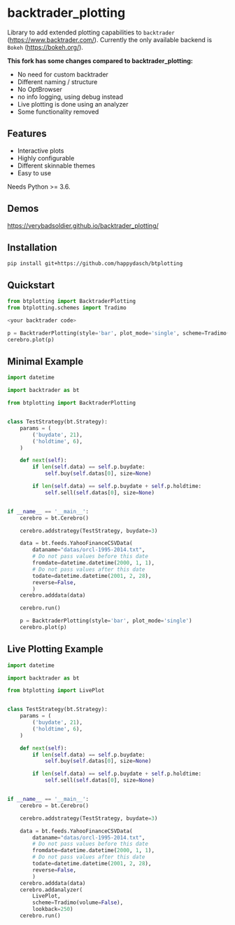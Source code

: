 # backtrader_plotting
Library to add extended plotting capabilities to `backtrader` (https://www.backtrader.com/). Currently the only available backend is `Bokeh` (https://bokeh.org/).

**This fork has some changes compared to backtrader_plotting:**

* No need for custom backtrader
* Different naming / structure
* No OptBrowser
* no info logging, using debug instead
* Live plotting is done using an analyzer
* Some functionality removed

## Features
* Interactive plots
* Highly configurable
* Different skinnable themes
* Easy to use

Needs Python >= 3.6.

## Demos
https://verybadsoldier.github.io/backtrader_plotting/

## Installation
`pip install git+https://github.com/happydasch/btplotting`

## Quickstart

```python
from btplotting import BacktraderPlotting
from btplotting.schemes import Tradimo

<your backtrader code>

p = BacktraderPlotting(style='bar', plot_mode='single', scheme=Tradimo())
cerebro.plot(p)
```

## Minimal Example
```python
import datetime

import backtrader as bt

from btplotting import BacktraderPlotting


class TestStrategy(bt.Strategy):
    params = (
        ('buydate', 21),
        ('holdtime', 6),
    )

    def next(self):
        if len(self.data) == self.p.buydate:
            self.buy(self.datas[0], size=None)

        if len(self.data) == self.p.buydate + self.p.holdtime:
            self.sell(self.datas[0], size=None)


if __name__ == '__main__':
    cerebro = bt.Cerebro()

    cerebro.addstrategy(TestStrategy, buydate=3)

    data = bt.feeds.YahooFinanceCSVData(
        dataname="datas/orcl-1995-2014.txt",
        # Do not pass values before this date
        fromdate=datetime.datetime(2000, 1, 1),
        # Do not pass values after this date
        todate=datetime.datetime(2001, 2, 28),
        reverse=False,
        )
    cerebro.adddata(data)

    cerebro.run()

    p = BacktraderPlotting(style='bar', plot_mode='single')
    cerebro.plot(p)
```

## Live Plotting Example

```python
import datetime

import backtrader as bt

from btplotting import LivePlot


class TestStrategy(bt.Strategy):
    params = (
        ('buydate', 21),
        ('holdtime', 6),
    )

    def next(self):
        if len(self.data) == self.p.buydate:
            self.buy(self.datas[0], size=None)

        if len(self.data) == self.p.buydate + self.p.holdtime:
            self.sell(self.datas[0], size=None)


if __name__ == '__main__':
    cerebro = bt.Cerebro()

    cerebro.addstrategy(TestStrategy, buydate=3)

    data = bt.feeds.YahooFinanceCSVData(
        dataname="datas/orcl-1995-2014.txt",
        # Do not pass values before this date
        fromdate=datetime.datetime(2000, 1, 1),
        # Do not pass values after this date
        todate=datetime.datetime(2001, 2, 28),
        reverse=False,
        )
    cerebro.adddata(data)
    cerebro.addanalyzer(
        LivePlot,
        scheme=Tradimo(volume=False),
        lookback=250)
    cerebro.run()

```
